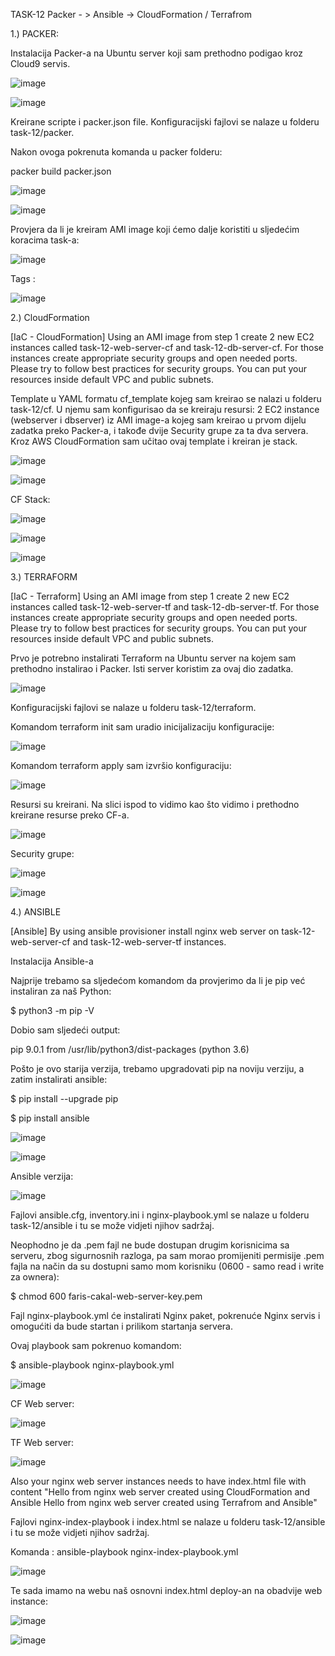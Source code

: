 TASK-12 Packer - > Ansible -> CloudFormation / Terrafrom

1.) PACKER:



Instalacija Packer-a na Ubuntu server koji sam prethodno podigao kroz Cloud9 servis.

![image](https://github.com/farisduda/Faris-Cakal-devops-mentorship/assets/39408064/86ed0843-ba88-46d7-9531-41ef4ba574b2)



![image](https://github.com/farisduda/Faris-Cakal-devops-mentorship/assets/39408064/2216fce9-9c9a-4a01-96a1-cf698144114b)

Kreirane scripte i packer.json file. Konfiguracijski fajlovi se nalaze u folderu task-12/packer.

Nakon ovoga pokrenuta komanda u packer folderu:

packer build packer.json


![image](https://github.com/farisduda/Faris-Cakal-devops-mentorship/assets/39408064/29b9d643-41a9-4ca9-a963-bb7cffca2aa8)




![image](https://github.com/farisduda/Faris-Cakal-devops-mentorship/assets/39408064/0d05b65f-822a-4de2-8952-af9c2fa29873)





Provjera da li je kreiram AMI image koji ćemo dalje koristiti u sljedećim koracima task-a:




![image](https://github.com/farisduda/Faris-Cakal-devops-mentorship/assets/39408064/e4082c0b-e52b-4a97-8757-0e36c327363b)




Tags :



![image](https://github.com/farisduda/Faris-Cakal-devops-mentorship/assets/39408064/deaacaf6-f489-437e-a30b-d855d7ff0bc8)


2.) CloudFormation

[IaC - CloudFormation] Using an AMI image from step 1 create 2 new EC2 instances called task-12-web-server-cf and task-12-db-server-cf. For those instances create appropriate security groups and open needed ports. Please try to follow best practices for security groups. You can put your resources inside default VPC and public subnets.


Template u YAML formatu cf_template kojeg sam kreirao se nalazi u folderu task-12/cf. U njemu sam konfigurisao da se kreiraju resursi: 2 EC2 instance (webserver i dbserver) iz AMI image-a kojeg sam kreirao u prvom dijelu zadatka preko Packer-a, i takođe dvije Security grupe za ta dva servera.
Kroz AWS CloudFormation sam učitao ovaj template i kreiran je stack.



![image](https://github.com/farisduda/Faris-Cakal-devops-mentorship/assets/39408064/37e51960-6c09-4f7d-b209-45d437328ba1)



![image](https://github.com/farisduda/Faris-Cakal-devops-mentorship/assets/39408064/95dc0995-2a42-46bc-bfca-dedf0a1c9ac3)



CF Stack:



![image](https://github.com/farisduda/Faris-Cakal-devops-mentorship/assets/39408064/746cc1c6-12b5-4bb7-aedc-83b23f0a3aa8)




![image](https://github.com/farisduda/Faris-Cakal-devops-mentorship/assets/39408064/bf6c24b4-6c74-4f03-8fbe-c4d71e632c4f)




![image](https://github.com/farisduda/Faris-Cakal-devops-mentorship/assets/39408064/73481e97-3c42-468a-a5bb-6def5a6f16e4)



3.) TERRAFORM

[IaC - Terraform] Using an AMI image from step 1 create 2 new EC2 instances called task-12-web-server-tf and task-12-db-server-tf. For those instances create appropriate security groups and open needed ports. Please try to follow best practices for security groups. You can put your resources inside default VPC and public subnets.


Prvo je potrebno instalirati Terraform na Ubuntu server na kojem sam prethodno instalirao i Packer. Isti server koristim za ovaj dio zadatka.

![image](https://github.com/farisduda/Faris-Cakal-devops-mentorship/assets/39408064/a148fdcd-391d-41a9-8e36-419378750f6b)



Konfiguracijski fajlovi se nalaze u folderu task-12/terraform.


Komandom terraform init sam uradio inicijalizaciju konfiguracije:


![image](https://github.com/farisduda/Faris-Cakal-devops-mentorship/assets/39408064/48a1b2c1-e9f0-4ee9-9b21-14fb328c8172)


Komandom terraform apply sam izvršio konfiguraciju:



![image](https://github.com/farisduda/Faris-Cakal-devops-mentorship/assets/39408064/5d7bdfe8-5a3e-43f6-ba6d-ba81b5b6aba2)


Resursi su kreirani. Na slici ispod to vidimo kao što vidimo i prethodno kreirane resurse preko CF-a.


![image](https://github.com/farisduda/Faris-Cakal-devops-mentorship/assets/39408064/2269aeac-b617-4bf0-b95a-fcc78f223121)




Security grupe:


![image](https://github.com/farisduda/Faris-Cakal-devops-mentorship/assets/39408064/de2b86a4-bdd7-4280-a704-198840faf378)




![image](https://github.com/farisduda/Faris-Cakal-devops-mentorship/assets/39408064/d39fbaa1-c6ad-402e-a2c6-496aea1a18fb)




4.) ANSIBLE



[Ansible] By using ansible provisioner install nginx web server on task-12-web-server-cf and task-12-web-server-tf instances.




Instalacija Ansible-a


Najprije trebamo sa sljedećom komandom da provjerimo da li je pip već instaliran za naš Python:

$ python3 -m pip -V


Dobio sam sljedeći output:

pip 9.0.1 from /usr/lib/python3/dist-packages (python 3.6)


Pošto je ovo starija verzija, trebamo upgradovati pip na noviju verziju, a zatim instalirati ansible:


$ pip install --upgrade pip

$ pip install ansible


![image](https://github.com/farisduda/Faris-Cakal-devops-mentorship/assets/39408064/781fc74a-d534-4648-919f-e2ca4a26b610)



![image](https://github.com/farisduda/Faris-Cakal-devops-mentorship/assets/39408064/f1e8d041-6ce5-4203-9f54-857c9fb38a0f)

Ansible verzija:



![image](https://github.com/farisduda/Faris-Cakal-devops-mentorship/assets/39408064/4efc4aa5-1c01-4ab9-b6e6-1375e97beb0d)




Fajlovi ansible.cfg, inventory.ini i nginx-playbook.yml se nalaze u folderu task-12/ansible i tu se može vidjeti njihov sadržaj.

Neophodno je da .pem fajl ne bude dostupan drugim korisnicima sa serveru, zbog sigurnosnih razloga, pa sam morao promijeniti permisije .pem fajla na način da su dostupni samo mom korisniku (0600 - samo read i write za ownera):

$ chmod 600 faris-cakal-web-server-key.pem

Fajl nginx-playbook.yml će instalirati Nginx paket, pokrenuće Nginx servis i omogućiti da bude startan i prilikom startanja servera. 

Ovaj playbook sam pokrenuo komandom:


$ ansible-playbook nginx-playbook.yml


![image](https://github.com/farisduda/Faris-Cakal-devops-mentorship/assets/39408064/9690d402-a0b2-4aa9-a875-3d20ef156dd5)

CF Web server:


![image](https://github.com/farisduda/Faris-Cakal-devops-mentorship/assets/39408064/5a43e779-3d87-489f-b621-a26acddb0035)


TF Web server:


![image](https://github.com/farisduda/Faris-Cakal-devops-mentorship/assets/39408064/743ed09e-05cb-4467-ba22-0314356fb1dc)



Also your nginx web server instances needs to have index.html file with content "Hello from nginx web server created using CloudFormation and Ansible Hello from nginx web server created using Terrafrom and Ansible"



Fajlovi nginx-index-playbook i index.html se nalaze u folderu task-12/ansible i tu se može vidjeti njihov sadržaj.


Komanda : ansible-playbook nginx-index-playbook.yml




![image](https://github.com/farisduda/Faris-Cakal-devops-mentorship/assets/39408064/c3fd2699-0163-4452-b6a2-ad3cf755d32f)


Te sada imamo na webu naš osnovni index.html deploy-an na obadvije web instance:


![image](https://github.com/farisduda/Faris-Cakal-devops-mentorship/assets/39408064/ced542fc-1a43-4ca9-9a7f-7e7a4ff99fc7)




![image](https://github.com/farisduda/Faris-Cakal-devops-mentorship/assets/39408064/1be4f34a-b6f4-4135-8b70-bd8e46d39167)




































